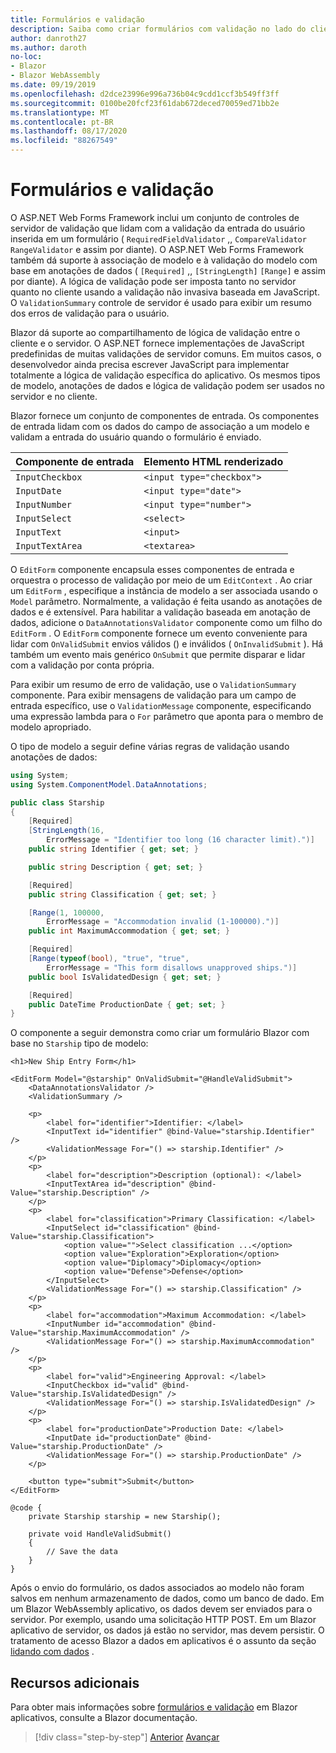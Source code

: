 ```yaml
---
title: Formulários e validação
description: Saiba como criar formulários com validação no lado do cliente no Blazor .
author: danroth27
ms.author: daroth
no-loc:
- Blazor
- Blazor WebAssembly
ms.date: 09/19/2019
ms.openlocfilehash: d2dce23996e996a736b04c9cdd1ccf3b549ff3ff
ms.sourcegitcommit: 0100be20fcf23f61dab672deced70059ed71bb2e
ms.translationtype: MT
ms.contentlocale: pt-BR
ms.lasthandoff: 08/17/2020
ms.locfileid: "88267549"
---
```

# <a name="forms-and-validation"></a>Formulários e validação

O ASP.NET Web Forms Framework inclui um conjunto de controles de servidor de validação que lidam com a validação da entrada do usuário inserida em um formulário ( `RequiredFieldValidator` ,, `CompareValidator` `RangeValidator` e assim por diante). O ASP.NET Web Forms Framework também dá suporte à associação de modelo e à validação do modelo com base em anotações de dados ( `[Required]` ,, `[StringLength]` `[Range]` e assim por diante). A lógica de validação pode ser imposta tanto no servidor quanto no cliente usando a validação não invasiva baseada em JavaScript. O `ValidationSummary` controle de servidor é usado para exibir um resumo dos erros de validação para o usuário.

Blazor dá suporte ao compartilhamento de lógica de validação entre o cliente e o servidor. O ASP.NET fornece implementações de JavaScript predefinidas de muitas validações de servidor comuns. Em muitos casos, o desenvolvedor ainda precisa escrever JavaScript para implementar totalmente a lógica de validação específica do aplicativo. Os mesmos tipos de modelo, anotações de dados e lógica de validação podem ser usados no servidor e no cliente.

Blazor fornece um conjunto de componentes de entrada. Os componentes de entrada lidam com os dados do campo de associação a um modelo e validam a entrada do usuário quando o formulário é enviado.

|Componente de entrada|Elemento HTML renderizado    |
|---------------|-------------------------|
|`InputCheckbox`|`<input type="checkbox">`|
|`InputDate`    |`<input type="date">`    |
|`InputNumber`  |`<input type="number">`  |
|`InputSelect`  |`<select>`               |
|`InputText`    |`<input>`                |
|`InputTextArea`|`<textarea>`             |

O `EditForm` componente encapsula esses componentes de entrada e orquestra o processo de validação por meio de um `EditContext` . Ao criar um `EditForm` , especifique a instância de modelo a ser associada usando o `Model` parâmetro. Normalmente, a validação é feita usando as anotações de dados e é extensível. Para habilitar a validação baseada em anotação de dados, adicione o `DataAnnotationsValidator` componente como um filho do `EditForm` . O `EditForm` componente fornece um evento conveniente para lidar com `OnValidSubmit` envios válidos () e inválidos ( `OnInvalidSubmit` ). Há também um evento mais genérico `OnSubmit` que permite disparar e lidar com a validação por conta própria.

Para exibir um resumo de erro de validação, use o `ValidationSummary` componente. Para exibir mensagens de validação para um campo de entrada específico, use o `ValidationMessage` componente, especificando uma expressão lambda para o `For` parâmetro que aponta para o membro de modelo apropriado.

O tipo de modelo a seguir define várias regras de validação usando anotações de dados:

```csharp
using System;
using System.ComponentModel.DataAnnotations;

public class Starship
{
    [Required]
    [StringLength(16,
        ErrorMessage = "Identifier too long (16 character limit).")]
    public string Identifier { get; set; }

    public string Description { get; set; }

    [Required]
    public string Classification { get; set; }

    [Range(1, 100000,
        ErrorMessage = "Accommodation invalid (1-100000).")]
    public int MaximumAccommodation { get; set; }

    [Required]
    [Range(typeof(bool), "true", "true",
        ErrorMessage = "This form disallows unapproved ships.")]
    public bool IsValidatedDesign { get; set; }

    [Required]
    public DateTime ProductionDate { get; set; }
}
```

O componente a seguir demonstra como criar um formulário Blazor com base no `Starship` tipo de modelo:

```razor
<h1>New Ship Entry Form</h1>

<EditForm Model="@starship" OnValidSubmit="@HandleValidSubmit">
    <DataAnnotationsValidator />
    <ValidationSummary />

    <p>
        <label for="identifier">Identifier: </label>
        <InputText id="identifier" @bind-Value="starship.Identifier" />
        <ValidationMessage For="() => starship.Identifier" />
    </p>
    <p>
        <label for="description">Description (optional): </label>
        <InputTextArea id="description" @bind-Value="starship.Description" />
    </p>
    <p>
        <label for="classification">Primary Classification: </label>
        <InputSelect id="classification" @bind-Value="starship.Classification">
            <option value="">Select classification ...</option>
            <option value="Exploration">Exploration</option>
            <option value="Diplomacy">Diplomacy</option>
            <option value="Defense">Defense</option>
        </InputSelect>
        <ValidationMessage For="() => starship.Classification" />
    </p>
    <p>
        <label for="accommodation">Maximum Accommodation: </label>
        <InputNumber id="accommodation" @bind-Value="starship.MaximumAccommodation" />
        <ValidationMessage For="() => starship.MaximumAccommodation" />
    </p>
    <p>
        <label for="valid">Engineering Approval: </label>
        <InputCheckbox id="valid" @bind-Value="starship.IsValidatedDesign" />
        <ValidationMessage For="() => starship.IsValidatedDesign" />
    </p>
    <p>
        <label for="productionDate">Production Date: </label>
        <InputDate id="productionDate" @bind-Value="starship.ProductionDate" />
        <ValidationMessage For="() => starship.ProductionDate" />
    </p>

    <button type="submit">Submit</button>
</EditForm>

@code {
    private Starship starship = new Starship();

    private void HandleValidSubmit()
    {
        // Save the data
    }
}
```

Após o envio do formulário, os dados associados ao modelo não foram salvos em nenhum armazenamento de dados, como um banco de dado. Em um Blazor WebAssembly aplicativo, os dados devem ser enviados para o servidor. Por exemplo, usando uma solicitação HTTP POST. Em um Blazor aplicativo de servidor, os dados já estão no servidor, mas devem persistir. O tratamento de acesso Blazor a dados em aplicativos é o assunto da seção [lidando com dados](data.md) .

## <a name="additional-resources"></a>Recursos adicionais

Para obter mais informações sobre [formulários e validação](/aspnet/core/blazor/forms-validation) em Blazor aplicativos, consulte a Blazor documentação.

>[!div class="step-by-step"]
>[Anterior](state-management.md) 
> [Avançar](data.md)
